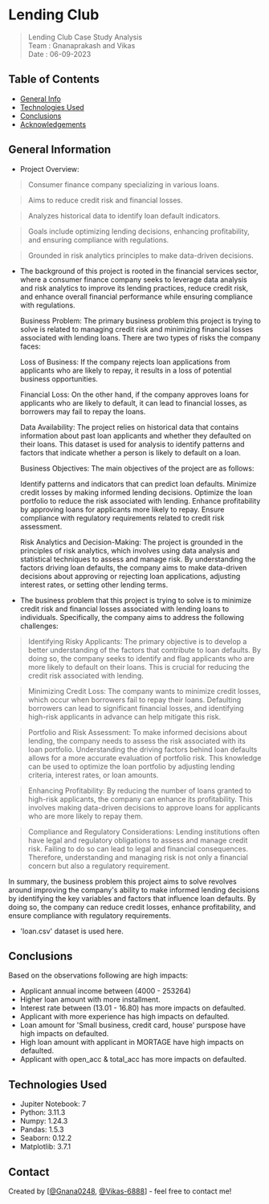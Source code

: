 # Lending Club
> Lending Club Case Study Analysis <br>
Team : Gnanaprakash and Vikas <br>
Date : 06-09-2023

## Table of Contents
* [General Info](#general-information)
* [Technologies Used](#technologies-used)
* [Conclusions](#conclusions)
* [Acknowledgements](#acknowledgements)

<!-- You can include any other section that is pertinent to your problem -->

## General Information
- Project Overview:

> Consumer finance company specializing in various loans.

> Aims to reduce credit risk and financial losses.

> Analyzes historical data to identify loan default indicators.

> Goals include optimizing lending decisions, enhancing profitability, and ensuring compliance with regulations.

> Grounded in risk analytics principles to make data-driven decisions.

- The background of this project is rooted in the financial services sector, where a consumer finance company seeks to leverage data analysis and risk analytics to improve its lending practices, reduce credit risk, and enhance overall financial performance while ensuring compliance with regulations.

   Business Problem:
   The primary business problem this project is trying to solve is related to managing credit risk and minimizing financial losses associated with lending loans. There are 
   two types of risks the company faces:

   Loss of Business: If the company rejects loan applications from applicants who are likely to repay, it results in a loss of potential business opportunities.

   Financial Loss: On the other hand, if the company approves loans for applicants who are likely to default, it can lead to financial losses, as borrowers may fail to 
   repay the loans.

   Data Availability:
   The project relies on historical data that contains information about past loan applicants and whether they defaulted on their loans. This dataset is used for analysis 
   to identify patterns and factors that indicate whether a person is likely to default on a loan.

   Business Objectives:
   The main objectives of the project are as follows:

   Identify patterns and indicators that can predict loan defaults.
   Minimize credit losses by making informed lending decisions.
   Optimize the loan portfolio to reduce the risk associated with lending.
   Enhance profitability by approving loans for applicants more likely to repay.
   Ensure compliance with regulatory requirements related to credit risk assessment.

   Risk Analytics and Decision-Making:
   The project is grounded in the principles of risk analytics, which involves using data analysis and statistical techniques to assess and manage risk. By understanding 
   the factors driving loan defaults, the company aims to make data-driven decisions about approving or rejecting loan applications, adjusting interest rates, or setting 
   other lending terms.

- The business problem that this project is trying to solve is to minimize credit risk and financial losses associated with lending loans to individuals. Specifically, the company aims to address the following challenges:

> Identifying Risky Applicants: The primary objective is to develop a better understanding of the factors that contribute to loan defaults. By doing so, the company seeks to identify and flag applicants who are more likely to default on their loans. This is crucial for reducing the credit risk associated with lending.

> Minimizing Credit Loss: The company wants to minimize credit losses, which occur when borrowers fail to repay their loans. Defaulting borrowers can lead to significant financial losses, and identifying high-risk applicants in advance can help mitigate this risk.

> Portfolio and Risk Assessment: To make informed decisions about lending, the company needs to assess the risk associated with its loan portfolio. Understanding the driving factors behind loan defaults allows for a more accurate evaluation of portfolio risk. This knowledge can be used to optimize the loan portfolio by adjusting lending criteria, interest rates, or loan amounts.

> Enhancing Profitability: By reducing the number of loans granted to high-risk applicants, the company can enhance its profitability. This involves making data-driven decisions to approve loans for applicants who are more likely to repay them.

> Compliance and Regulatory Considerations: Lending institutions often have legal and regulatory obligations to assess and manage credit risk. Failing to do so can lead to legal and financial consequences. Therefore, understanding and managing risk is not only a financial concern but also a regulatory requirement.

In summary, the business problem this project aims to solve revolves around improving the company's ability to make informed lending decisions by identifying the key variables and factors that influence loan defaults. By doing so, the company can reduce credit losses, enhance profitability, and ensure compliance with regulatory requirements.

- 'loan.csv' dataset is used here.

<!-- You don't have to answer all the questions - just the ones relevant to your project. -->

## Conclusions
Based on the observations following are high impacts:

- Applicant annual income between (4000 - 253264)
- Higher loan amount with more installment.
- Interest rate between (13.01 - 16.80) has more impacts on defaulted.
- Applicant with more experience has high impacts on defaulted.
- Loan amount for 'Small business, credit card, house' purspose have high impacts on defaulted.
- High loan amount with applicant in MORTAGE have high impacts on defaulted.
- Applicant with open_acc & total_acc has more impacts on defaulted.

<!-- You don't have to answer all the questions - just the ones relevant to your project. -->


## Technologies Used
- Jupiter Notebook: 7
- Python: 3.11.3
- Numpy: 1.24.3
- Pandas: 1.5.3
- Seaborn: 0.12.2
- Matplotlib: 3.7.1

<!-- As the libraries versions keep on changing, it is recommended to mention the version of library used in this project -->

## Contact
Created by [[@Gnana0248](https://github.com/Gnana0248), [@Vikas-6888](https://github.com/Vikas-6888)] - feel free to contact me!

<!-- Optional -->
<!-- ## License -->
<!-- This project is open source and available under the [... License](). -->

<!-- You don't have to include all sections - just the one's relevant to your project -->
